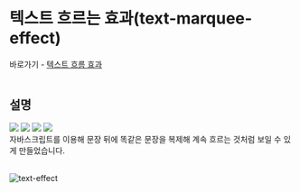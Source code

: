 # 텍스트 흐르는 효과(text-marquee-effect)

바로가기 - [텍스트 흐름 효과](https://jurin2.github.io/text-marquee-effect)
<br><br> 

## 설명
<img src="https://img.shields.io/badge/HTML5-d35836?style=flat-square&logo=HTML5&logoColor=white" /> <img src="https://img.shields.io/badge/CSS3-3272b0?style=flat-square&logo=CSS3&logoColor=white" /> <img src="https://img.shields.io/badge/JAVASCRIPT-f4df52?style=flat-square&logo=JAVASCRIPT&logoColor=black" /> <a href="https://github.com/jurin2/text-marquee-effect"><img src="https://img.shields.io/badge/GITHUB-171717?style=flat-square&logo=GITHUB&logoColor=white" /></a>
<br>
자바스크립트를 이용해 문장 뒤에 똑같은 문장을 복제해 계속 흐르는 것처럼 보일 수 있게 만들었습니다.
<br><br>

![text-effect](https://user-images.githubusercontent.com/89722981/167925300-ad068900-6af9-4ef2-8506-12acb7da72b2.gif)
